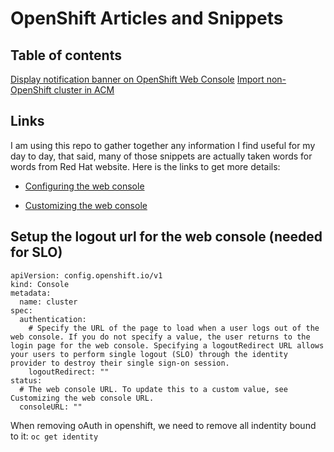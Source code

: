 # OpenShift Articles and Snippets

## Table of contents

[Display notification banner on OpenShift Web Console](/refs/article/openshift-webconsole-display_notification.md)
[Import non-OpenShift cluster in ACM](/refs/article/openshift-acm-imoprt_non_openshift_cluster.md)

## Links
I am using this repo to gather together any information I find useful for my day to day, that said, many of those snippets are actually taken words for words from Red Hat website. Here is the links to get more details:

- [Configuring the web console](https://docs.openshift.com/container-platform/4.11/web_console/configuring-web-console.html)

- [Customizing the web console](https://docs.openshift.com/container-platform/4.11/web_console/customizing-the-web-console.html)


## Setup the logout url for the web console (needed for SLO)

```
apiVersion: config.openshift.io/v1
kind: Console
metadata:
  name: cluster
spec:
  authentication:
    # Specify the URL of the page to load when a user logs out of the web console. If you do not specify a value, the user returns to the login page for the web console. Specifying a logoutRedirect URL allows your users to perform single logout (SLO) through the identity provider to destroy their single sign-on session.
    logoutRedirect: ""
status:
  # The web console URL. To update this to a custom value, see Customizing the web console URL.
  consoleURL: "" 
```

When removing oAuth in openshift, we need to remove all indentity bound to it: `oc get identity`